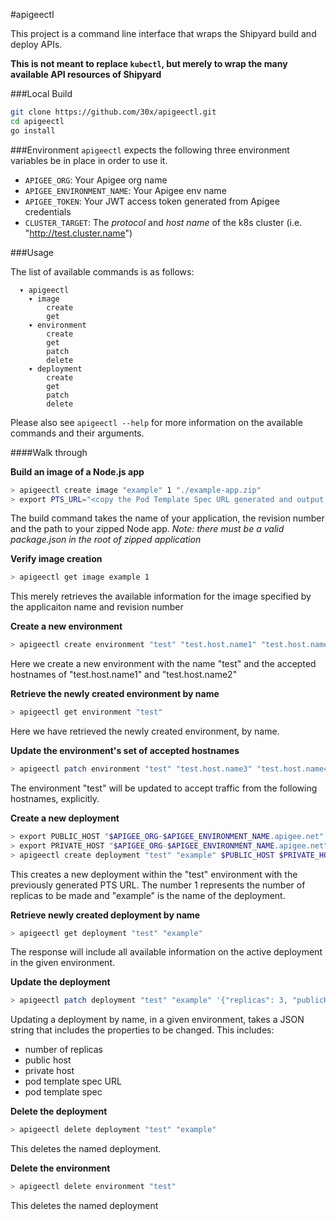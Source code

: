 #apigeectl

This project is a command line interface that wraps the Shipyard build and deploy APIs.

**This is not meant to replace `kubectl`, but merely to wrap the many available API resources of Shipyard**

###Local Build
```sh
git clone https://github.com/30x/apigeectl.git
cd apigeectl
go install
```

###Environment
`apigeectl` expects the following three environment variables be in place in order to use it.

- `APIGEE_ORG`: Your Apigee org name
- `APIGEE_ENVIRONMENT_NAME`: Your Apigee env name
- `APIGEE_TOKEN`: Your JWT access token generated from Apigee credentials
- `CLUSTER_TARGET`: The _protocol_ and _host name_ of the k8s cluster (i.e. "http://test.cluster.name")

###Usage

The list of available commands is as follows:
```
  ▾ apigeectl
    ▾ image
        create
        get
    ▾ environment
        create
        get
        patch
        delete
    ▾ deployment
        create
        get
        patch
        delete
```

Please also see `apigeectl --help` for more information on the available commands and their arguments.

####Walk through

**Build an image of a Node.js app**
```sh
> apigeectl create image "example" 1 "./example-app.zip"
> export PTS_URL="<copy the Pod Template Spec URL generated and output by the build image command>"
```
The build command takes the name of your application, the revision number and the path to your zipped Node app.
_Note: there must be a valid package.json in the root of zipped application_

**Verify image creation**
```sh
> apigeectl get image example 1
```
This merely retrieves the available information for the image specified by the applicaiton name and revision number

**Create a new environment**
```sh
> apigeectl create environment "test" "test.host.name1" "test.host.name2"
```
Here we create a new environment with the name "test" and the accepted hostnames of "test.host.name1" and "test.host.name2"

**Retrieve the newly created environment by name**
```sh
> apigeectl get environment "test"
```
Here we have retrieved the newly created environment, by name.

**Update the environment's set of accepted hostnames**
```sh
> apigeectl patch environment "test" "test.host.name3" "test.host.name4"
```
The environment "test" will be updated to accept traffic from the following hostnames, explicitly.

**Create a new deployment**
```sh
> export PUBLIC_HOST "$APIGEE_ORG-$APIGEE_ENVIRONMENT_NAME.apigee.net"
> export PRIVATE_HOST "$APIGEE_ORG-$APIGEE_ENVIRONMENT_NAME.apigee.net"
> apigeectl create deployment "test" "example" $PUBLIC_HOST $PRIVATE_HOST 1 $PTS_URL
```
This creates a new deployment within the "test" environment with the previously generated PTS URL. The number 1 represents the number
of replicas to be made and "example" is the name of the deployment.

**Retrieve newly created deployment by name**
```sh
> apigeectl get deployment "test" "example"
```
The response will include all available information on the active deployment in the given environment.

**Update the deployment**
```sh
> apigeectl patch deployment "test" "example" '{"replicas": 3, "publicHosts": "replacement.host.name"}'
```
Updating a deployment by name, in a given environment, takes a JSON string that includes the properties to be changed.
This includes:
- number of replicas
- public host
- private host
- pod template spec URL
- pod template spec

**Delete the deployment**
```sh
> apigeectl delete deployment "test" "example"
```
This deletes the named deployment.

**Delete the environment**
```sh
> apigeectl delete environment "test"
```
This deletes the named deployment